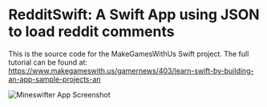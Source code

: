RedditSwift: A Swift App using JSON to load reddit comments
==================

This is the source code for the MakeGamesWithUs Swift project. The full tutorial can be found at: https://www.makegameswith.us/gamernews/403/learn-swift-by-building-an-app-sample-projects-an

![Mineswifter App Screenshot](http://gotlightgame.com/Mineswifter/swift_tut_11.png)
